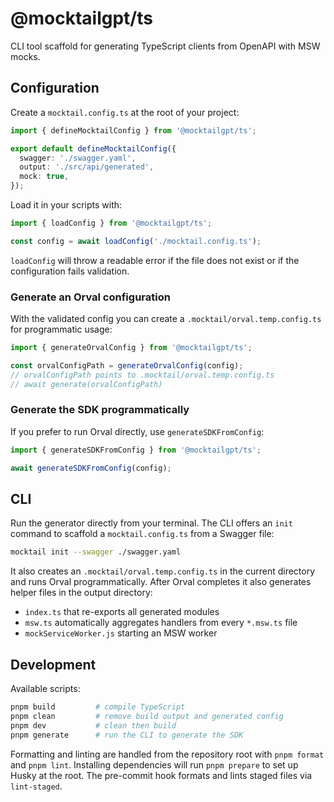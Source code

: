 # @mocktailgpt/ts

CLI tool scaffold for generating TypeScript clients from OpenAPI with MSW mocks.

## Configuration

Create a `mocktail.config.ts` at the root of your project:

```ts
import { defineMocktailConfig } from '@mocktailgpt/ts';

export default defineMocktailConfig({
  swagger: './swagger.yaml',
  output: './src/api/generated',
  mock: true,
});
```

Load it in your scripts with:

```ts
import { loadConfig } from '@mocktailgpt/ts';

const config = await loadConfig('./mocktail.config.ts');
```

`loadConfig` will throw a readable error if the file does not exist or if the
configuration fails validation.

### Generate an Orval configuration

With the validated config you can create a `.mocktail/orval.temp.config.ts` for programmatic usage:

```ts
import { generateOrvalConfig } from '@mocktailgpt/ts';

const orvalConfigPath = generateOrvalConfig(config);
// orvalConfigPath points to .mocktail/orval.temp.config.ts
// await generate(orvalConfigPath)
```

### Generate the SDK programmatically

If you prefer to run Orval directly, use `generateSDKFromConfig`:

```ts
import { generateSDKFromConfig } from '@mocktailgpt/ts';

await generateSDKFromConfig(config);
```

## CLI

Run the generator directly from your terminal. The CLI offers an `init` command
to scaffold a `mocktail.config.ts` from a Swagger file:

```bash
mocktail init --swagger ./swagger.yaml
```

It also creates an
`.mocktail/orval.temp.config.ts` in the current directory and runs Orval programmatically.
After Orval completes it also generates helper files in the output directory:

- `index.ts` that re-exports all generated modules
- `msw.ts` automatically aggregates handlers from every `*.msw.ts` file
- `mockServiceWorker.js` starting an MSW worker

## Development

Available scripts:

```bash
pnpm build         # compile TypeScript
pnpm clean         # remove build output and generated config
pnpm dev           # clean then build
pnpm generate      # run the CLI to generate the SDK
```

Formatting and linting are handled from the repository root with `pnpm format` and `pnpm lint`.
Installing dependencies will run `pnpm prepare` to set up Husky at the root.
The pre-commit hook formats and lints staged files via `lint-staged`.
